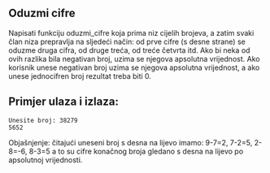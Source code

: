 ﻿
## Oduzmi cifre
Napisati funkciju oduzmi_cifre koja prima niz cijelih brojeva, a zatim svaki član niza prepravlja na sljedeći način: od prve cifre (s desne strane) se oduzme druga cifra, od druge treća, od treće četvrta itd. Ako bi neka od ovih razlika bila negativan broj, uzima se njegova apsolutna vrijednost. Ako korisnik unese negativan broj uzima se njegova apsolutna vrijednost, a ako unese jednocifren broj rezultat treba biti 0.
## Primjer ulaza i izlaza:
    Unesite broj: 38279
    5652

Objašnjenje: čitajući uneseni broj s desna na lijevo imamo:
    9-7=2, 7-2=5, 2-8=-6, 8-3=5
a to su cifre konačnog broja gledano s desna na lijevo po apsolutnoj vrijednosti.
